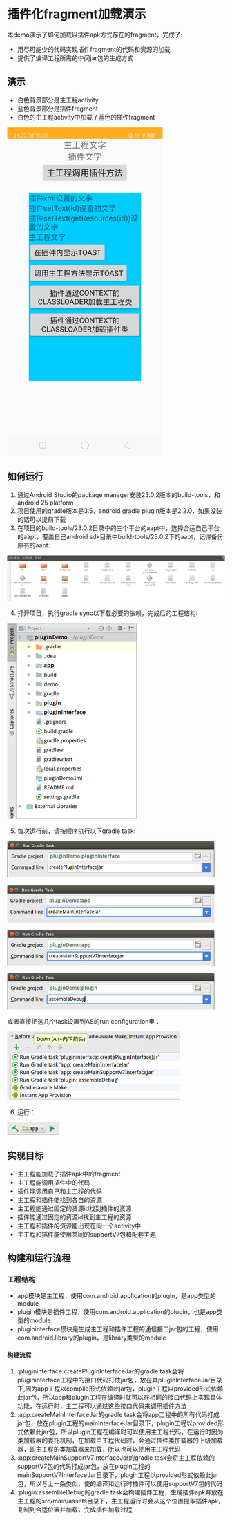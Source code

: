 # 插件化fragment加载演示
本demo演示了如何加载以插件apk方式存在的fragment，完成了:
- 用尽可能少的代码实现插件fragment的代码和资源的加载
- 提供了编译工程所需的中间jar包的生成方式

## 演示
- 白色背景部分是主工程activity
- 蓝色背景部分是插件fragment
- 白色的主工程activity中加载了蓝色的插件fragment

![](./demo/demo.png)

## 如何运行
1. 通过Android Studio的package manager安装23.0.2版本的build-tools，和android 25 platform
2. 项目使用的gradle版本是3.5，android gradle plugin版本是2.2.0，如果没装的话可以提前下载
3. 在项目的build-tools/23.0.2目录中的三个平台的aapt中，选择合适自己平台的aapt，覆盖自己android sdk目录中build-tools/23.0.2下的aapt，记得备份原有的aapt:

![](./demo/replace_aapt.png)

4. 打开项目，执行gradle sync以下载必要的依赖，完成后的工程结构:

![](./demo/project_structure.png)

5. 每次运行前，请按顺序执行以下gradle task:

![](./demo/task_createPluginInterface.png)　　

![](./demo/task_createMainInterfaceJar.png)

![](./demo/task_createMainSupportV7InterfaceJar.png)

![](./demo/task_plugin_assembleDebug.png)

或者直接把这几个task设置到AS的run configuration里：

![](./demo/modify_configuration.png)

6. 运行：

![](./demo/run.png)

## 实现目标
- 主工程能加载了插件apk中的fragment
- 主工程能调用插件中的代码
- 插件能调用自己和主工程的代码
- 主工程和插件能找到各自的资源
- 主工程能通过固定的资源id找到插件的资源
- 插件能通过固定的资源id找到主工程的资源
- 主工程和插件的资源能出现在同一个activity中
- 主工程和插件能使用共同的supportV7包和配套主题

## 构建和运行流程
### 工程结构
- app模块是主工程，使用com.android.application的plugin，是app类型的module
- plugin模块是插件工程，使用com.android.application的plugin，也是app类型的module
- plugininterface模块是生成主工程和插件工程的通信接口jar包的工程，使用com.android.library的plugin，是library类型的module
#### 构建流程
1. :plugininterface:createPluginInterfaceJar的gradle task会将plugininterface工程中的接口代码打成jar包，放在其pluginInterfaceJar目录下,因为app工程以compile形式依赖此jar包，plugin工程以provided形式依赖此jar包，所以app和plugin工程在编译时就可以在相同的接口代码上实现具体功能，在运行时，主工程可以通过这些接口代码来调用插件方法
2. :app:createMainInterfaceJar的gradle task会将app工程中的所有代码打成jar包，放在plugin工程的mainInterfaceJar目录下，plugin工程以provided形式依赖此jar包，所以plugin工程在编译时可以使用主工程代码，在运行时因为类加载器的委托机制，在加载主工程代码时，会通过插件类加载器的上级加载器，即主工程的类加载器来加载，所以也可以使用主工程代码
3. :app:createMainSupportV7InterfaceJar的gradle task会将主工程依赖的supportV7包的代码打成jar包，放在plugin工程的mainSupportV7InterfaceJar目录下，plugin工程以provided形式依赖此jar包，所以与上一条类似，使的编译和运行时插件可以使用supportV7包的代码
4. :plugin:assembleDebug的gradle task会构建插件工程，生成插件apk并放在主工程的src/main/assets目录下，主工程运行时会从这个位置提取插件apk，复制到合适位置并加载，完成插件加载过程
